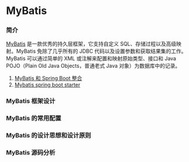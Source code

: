 # MyBatis

### 简介

[MyBatis](https://mybatis.org/mybatis-3/) 是一款优秀的持久层框架，它支持自定义 SQL、存储过程以及高级映射。MyBatis 免除了几乎所有的 JDBC 代码以及设置参数和获取结果集的工作。MyBatis 可以通过简单的 XML 或注解来配置和映射原始类型、接口和 Java POJO（Plain Old Java Objects，普通老式 Java 对象）为数据库中的记录。

1. [MyBatis 和 Spring Boot 整合](https://www.ibm.com/developerworks/cn/java/j-spring-boot-integrate-with-mybatis/index.html)
2. [Mybatis spring boot starter](https://mybatis.org/spring-boot-starter/mybatis-spring-boot-autoconfigure/)

### MyBatis 框架设计



### MyBatis 的常用配置



### MyBatis 的设计思想和设计原则



### MyBatis 源码分析



